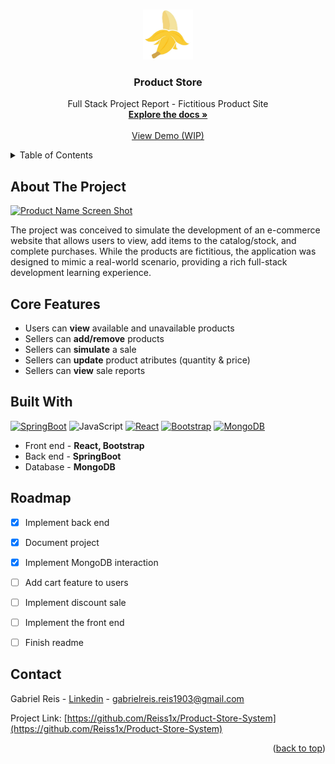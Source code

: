 <!-- Improved compatibility of back to top link: See: https://github.com/othneildrew/Best-README-Template/pull/73 -->
<a name="readme-top"></a>
<!--
*** Thanks for checking out the Best-README-Template. If you have a suggestion
*** that would make this better, please fork the repo and create a pull request
*** or simply open an issue with the tag "enhancement".
*** Don't forget to give the project a star!
*** Thanks again! Now go create something AMAZING! :D
-->



<!-- PROJECT SHIELDS -->
<!--
*** I'm using markdown "reference style" links for readability.
*** Reference links are enclosed in brackets [ ] instead of parentheses ( ).
*** See the bottom of this document for the declaration of the reference variables
*** for contributors-url, forks-url, etc. This is an optional, concise syntax you may use.
*** https://www.markdownguide.org/basic-syntax/#reference-style-links
-->



<!-- PROJECT LOGO -->
<br />
<div align="center">
  <a href="https://github.com/Reiss1x/Product-Store-System">
    <img src="src/logo.jpg" alt="Logo" width="80" height="80">
  </a>

<h3 align="center">Product Store</h3>

  <p align="center">
      Full Stack Project Report - Fictitious Product Site
    <br />
    <a href="https://github.com/Reiss1x/Product-Store-System"><strong>Explore the docs »</strong></a>
    <br />
    <br />
    <a href="https://github.com/Reiss1x/Product-Store-System">View Demo (WIP)</a>
  </p>
</div>



<!-- TABLE OF CONTENTS -->
<details>
  <summary>Table of Contents</summary>
  <ol>
    <li><a href="#about-the-project">About The Project</a></li>
    <li><a href="#core-features">Core Features</a></li>
    <li><a href="#built-with">Built With</a></li>
    <li><a href="#contact">Contact</a></li>
    <li><a href="#roadmap">Roadmap</a></li>
  </ol>
</details>



<!-- ABOUT THE PROJECT -->
## About The Project

[![Product Name Screen Shot][product-screenshot]](https://example.com)

The project was conceived to simulate the development of an e-commerce website that allows users to view, add items to the catalog/stock, and complete purchases. While the products are fictitious, the application was designed to mimic a real-world scenario, providing a rich full-stack development learning experience.

<!-- CORE FEATURES -->
## Core Features

<ul>
  <li>Users can <strong>view</strong> available and unavailable products</li>
  <li>Sellers can <strong>add/remove</strong> products</li>
  <li>Sellers can  <strong>simulate</strong> a sale </li>
  <li>Sellers can <strong>update</strong> product atributes (quantity & price)</li>
  <li>Sellers can <strong>view</strong> sale reports</li>
</ul>

## Built With


 [![SpringBoot][SpringBoot]][Spring-url]
 ![JavaScript]
 [![React][React.js]][React-url]
 [![Bootstrap][Bootstrap.com]][Bootstrap-url]
 [![MongoDB][MongoDB]][MongoDB-url]

 - Front end - **React, Bootstrap**
 - Back end - **SpringBoot**
 - Database - **MongoDB**
  


<!-- ROADMAP -->
## Roadmap
- [x] Implement back end
- [x] Document project
- [x] Implement MongoDB interaction
- [ ] Add cart feature to users
- [ ] Implement discount sale
- [ ] Implement the front end
- [ ] Finish readme


<!-- CONTACT -->
## Contact

Gabriel Reis - [Linkedin](https://www.linkedin.com/in/devgabrielreis/) - gabrielreis.reis1903@gmail.com

Project Link: [https://github.com/Reiss1x/Product-Store-System](https://github.com/Reiss1x/Product-Store-System)

<p align="right">(<a href="#readme-top">back to top</a>)</p>


<!-- MARKDOWN LINKS & IMAGES -->
<!-- https://www.markdownguide.org/basic-syntax/#reference-style-links -->
[linkedin-shield]: https://img.shields.io/badge/-LinkedIn-black.svg?style=for-the-badge&logo=linkedin&colorB=555
[linkedin-url]: https://www.linkedin.com/in/devgabrielreis/
[product-screenshot]: images/screenshot.png
[React.js]: https://img.shields.io/badge/React-20232A?style=for-the-badge&logo=react&logoColor=61DAFB
[React-url]: https://reactjs.org/
[Node.js]: https://img.shields.io/badge/Node.js-43853D?style=for-the-badge&logo=node.js&logoColor=white
[Node-url]: https://nodejs.org/
[Bootstrap.com]: https://img.shields.io/badge/Bootstrap-563D7C?style=for-the-badge&logo=bootstrap&logoColor=white
[Bootstrap-url]: https://getbootstrap.com
[JavaScript]: https://img.shields.io/badge/JavaScript-323330?style=for-the-badge&logo=javascript&logoColor=F7DF1E 
[MongoDB]: https://img.shields.io/badge/MongoDB-4EA94B?style=for-the-badge&logo=mongodb&logoColor=white
[MongoDB-url]: https://www.mongodb.com/
[Springboot]: https://img.shields.io/badge/Spring-6DB33F?style=for-the-badge&logo=spring&logoColor=white
[Spring-url]: https://spring.io/projects/spring-boot




